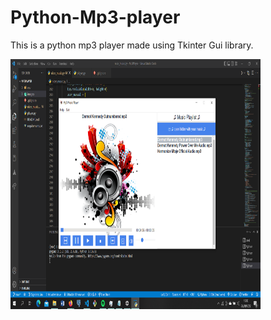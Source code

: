 # Python-Mp3-player

This is a python mp3 player made using Tkinter Gui library.

<img src="images/mp3Player.png" alt="mp3 player image" width="400" height="400">
